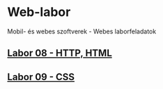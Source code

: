# Web-labor

Mobil- és webes szoftverek - Webes laborfeladatok

## [Labor 08 - HTTP, HTML](./Labor08/)

## [Labor 09 - CSS](./Labor09/)
